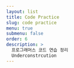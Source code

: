 ```yaml
---
layout: list
title: Code Practice
slug: code practice
menu: true
submenu: false
order: 6
description: >
  프로그래머스 코드 연습 정리 
  Underconstrcution
---
```

